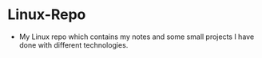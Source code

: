 # Linux-Repo

- My Linux repo which contains my notes and some small projects I have done with different technologies. 
